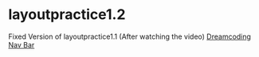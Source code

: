 # layoutpractice1.2
Fixed Version of layoutpractice1.1 (After watching the video)
[Dreamcoding Nav Bar](https://layoutpractice12.kkang60298.repl.co/)
